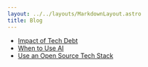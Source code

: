 ```yaml
---
layout: ../../layouts/MarkdownLayout.astro
title: Blog
---
```


- [Impact of Tech Debt](./articles/impact_of_tech_debt)
- [When to Use AI](./articles/when_to_use_ai)
- [Use an Open Source Tech Stack](./articles/use_an_open_source_tech_stack)
